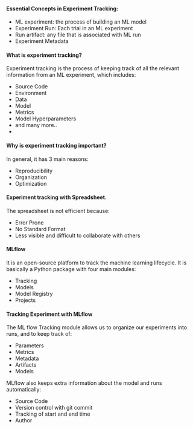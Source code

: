 #### Essential Concepts in Experiment Tracking:
  - ML experiment: the process of building an ML model
  -  Experiment Run: Each trial in an ML experiment
  -  Run artifact: any file that is associated with ML run
  -  Experiment Metadata

#### What is experiment tracking?

Experiment tracking is the process of keeping track of all the relevant information from an ML experiment, which includes:
* Source Code
* Environment
* Data
* Model
* Metrics
* Model Hyperparameters
* and many more..
* 

#### Why is experiment tracking important?

In general, it has 3 main reasons:
* Reproducibility
* Organization
* Optimization

#### Experiment tracking with Spreadsheet.

The spreadsheet is not efficient because:
* Error Prone
* No Standard Format
* Less visible and difficult to collaborate with others

#### MLflow

It is an open-source platform to track the machine learning lifecycle. It is basically a Python package with four main modules:
* Tracking
* Models
* Model Registry
* Projects

#### Tracking Experiment with MLflow

The ML flow Tracking module allows us to organize our experiments into runs, and to keep track of:
* Parameters
* Metrics
* Metadata
* Artifacts
* Models

MLflow also keeps extra information about the model and runs automatically:
* Source Code
* Version control with git commit
* Tracking of start and end time
* Author

